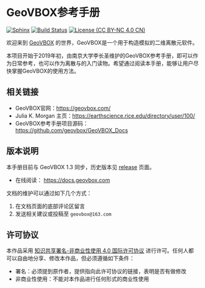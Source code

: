 # GeoVBOX参考手册

[![Sphinx](https://img.shields.io/badge/Powered%20by-Sphinx-orange.svg)](http://www.sphinx-doc.org/)
[![Build Status](https://travis-ci.org/geovbox/vbox_doc.svg?branch=master)](https://travis-ci.org/geovbox/vbox_doc)
[![License (CC BY-NC 4.0 CN)](https://img.shields.io/badge/license-CC%20BY--NC%204.0-red.svg)](http://creativecommons.org/licenses/by-nc/4.0/)

欢迎来到 [GeoVBOX](http://geovbox.com/) 的世界，GeoVBOX是一个用于构造模拟的二维离散元软件。

本项目开始于2019年初，由南京大学李长圣维护的GeoVBOX参考手册，即可以作为日常参考，也可以作为离散与的入门读物。希望通过阅读本手册，能够让用户尽快掌握GeoVBOX的使用方法。

## 相关链接

- GeoVBOX官网：https://geovbox.com/
- Julia K. Morgan 主页：https://earthscience.rice.edu/directory/user/100/
- GeoVBOX参考手册项目源码：https://github.com/geovbox/GeoVBOX_Docs


## 版本说明

本手册目前与 GeoVBOX 1.3 同步，历史版本见 [release](https://github.com/geovbox/GeoVBOX_Docs/releases) 页面。

- 在线阅读： https://docs.geovbox.com

文档的维护可以通过如下几个方式：

1. 在文档页面的底部评论区留言
2. 发送相关建议或投稿至 `geovbox@163.com`




## 许可协议

本作品采用 [知识共享署名-非商业性使用 4.0 国际许可协议](http://creativecommons.org/licenses/by-nc/4.0/) 进行许可。任何人都可以自由地分享、修改本作品，但必须遵循如下条件：

- 署名：必须提到原作者，提供指向此许可协议的链接，表明是否有做修改
- 非商业性使用：不能对本作品进行任何形式的商业性使用
